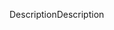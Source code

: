 <span data-ttu-id="cc07a-101">Description</span><span class="sxs-lookup"><span data-stu-id="cc07a-101">Description</span></span>
